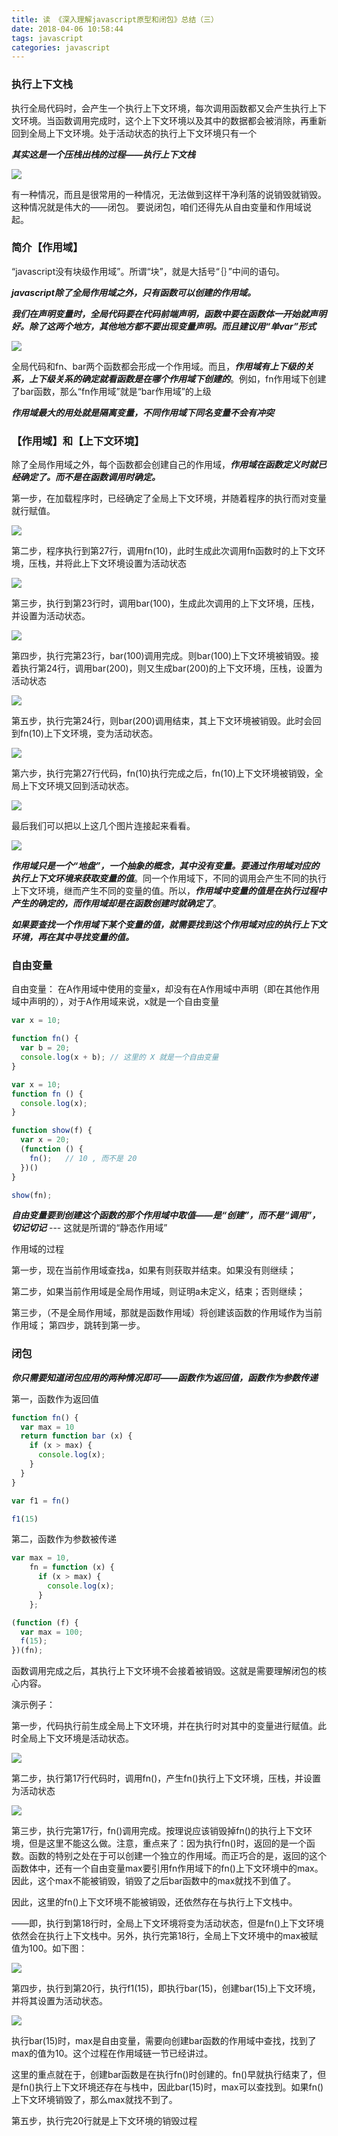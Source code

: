 ```yaml
---
title: 读 《深入理解javascript原型和闭包》总结（三）
date: 2018-04-06 10:58:44
tags: javascript
categories: javascript
---
```


### 执行上下文栈

执行全局代码时，会产生一个执行上下文环境，每次调用函数都又会产生执行上下文环境。当函数调用完成时，这个上下文环境以及其中的数据都会被消除，再重新回到全局上下文环境。处于活动状态的执行上下文环境只有一个

***其实这是一个压栈出栈的过程——执行上下文栈***

![](https://github.com/yxxuweb/markdownPhoto/blob/master/markdown/232122300768665.png?raw=true)

有一种情况，而且是很常用的一种情况，无法做到这样干净利落的说销毁就销毁。这种情况就是伟大的——闭包。
要说闭包，咱们还得先从自由变量和作用域说起。

<!-- more -->

### 简介【作用域】

“javascript没有块级作用域”。所谓“块”，就是大括号“｛｝”中间的语句。

***javascript除了全局作用域之外，只有函数可以创建的作用域。***

***我们在声明变量时，全局代码要在代码前端声明，函数中要在函数体一开始就声明好。除了这两个地方，其他地方都不要出现变量声明。而且建议用“单var”形式***

![](https://github.com/yxxuweb/markdownPhoto/blob/master/markdown/241708372951952.png?raw=true)

全局代码和fn、bar两个函数都会形成一个作用域。而且，***作用域有上下级的关系，上下级关系的确定就看函数是在哪个作用域下创建的***。例如，fn作用域下创建了bar函数，那么“fn作用域”就是“bar作用域”的上级


***作用域最大的用处就是隔离变量，不同作用域下同名变量不会有冲突***

### 【作用域】和【上下文环境】

除了全局作用域之外，每个函数都会创建自己的作用域，***作用域在函数定义时就已经确定了。而不是在函数调用时确定。***

第一步，在加载程序时，已经确定了全局上下文环境，并随着程序的执行而对变量就行赋值。

![](https://github.com/yxxuweb/markdownPhoto/blob/master/markdown/250814158269779.png?raw=true)

第二步，程序执行到第27行，调用fn(10)，此时生成此次调用fn函数时的上下文环境，压栈，并将此上下文环境设置为活动状态

![](https://github.com/yxxuweb/markdownPhoto/blob/master/markdown/250814386853995.png?raw=true)

第三步，执行到第23行时，调用bar(100)，生成此次调用的上下文环境，压栈，并设置为活动状态。

![](https://github.com/yxxuweb/markdownPhoto/blob/master/markdown/250815006238997.png?raw=true)

第四步，执行完第23行，bar(100)调用完成。则bar(100)上下文环境被销毁。接着执行第24行，调用bar(200)，则又生成bar(200)的上下文环境，压栈，设置为活动状态

![](https://github.com/yxxuweb/markdownPhoto/blob/master/markdown/250815248579200.png?raw=true)

第五步，执行完第24行，则bar(200)调用结束，其上下文环境被销毁。此时会回到fn(10)上下文环境，变为活动状态。

![](https://github.com/yxxuweb/markdownPhoto/blob/master/markdown/250815435609914.png?raw=true)

第六步，执行完第27行代码，fn(10)执行完成之后，fn(10)上下文环境被销毁，全局上下文环境又回到活动状态。

![](https://github.com/yxxuweb/markdownPhoto/blob/master/markdown/250816112012394.png?raw=true)

最后我们可以把以上这几个图片连接起来看看。

![](https://github.com/yxxuweb/markdownPhoto/blob/master/markdown/250816269984619.png?raw=true)


***作用域只是一个“地盘”，一个抽象的概念，其中没有变量。要通过作用域对应的执行上下文环境来获取变量的值***。同一个作用域下，不同的调用会产生不同的执行上下文环境，继而产生不同的变量的值。所以，***作用域中变量的值是在执行过程中产生的确定的，而作用域却是在函数创建时就确定了***。

***如果要查找一个作用域下某个变量的值，就需要找到这个作用域对应的执行上下文环境，再在其中寻找变量的值。***

### 自由变量

自由变量： 在A作用域中使用的变量x，却没有在A作用域中声明（即在其他作用域中声明的），对于A作用域来说，x就是一个自由变量

```javascript
var x = 10;

function fn() {
  var b = 20;
  console.log(x + b); // 这里的 X 就是一个自由变量
}
```


```javascript
var x = 10;
function fn () {
  console.log(x);
}

function show(f) {
  var x = 20;
  (function () {
    fn();   // 10 , 而不是 20
  })()
}

show(fn);
```

***自由变量要到创建这个函数的那个作用域中取值——是“创建”，而不是“调用”，切记切记*** --- 这就是所谓的“静态作用域”

作用域的过程

第一步，现在当前作用域查找a，如果有则获取并结束。如果没有则继续；

第二步，如果当前作用域是全局作用域，则证明a未定义，结束；否则继续；

第三步，（不是全局作用域，那就是函数作用域）将创建该函数的作用域作为当前作用域；
第四步，跳转到第一步。

### 闭包

***你只需要知道闭包应用的两种情况即可——函数作为返回值，函数作为参数传递***

第一，函数作为返回值

```javascript
function fn() {
  var max = 10
  return function bar (x) {
    if (x > max) {
      console.log(x);
    }
  }
}

var f1 = fn()

f1(15)
```

第二，函数作为参数被传递

```javascript
var max = 10,
    fn = function (x) {
      if (x > max) {
        console.log(x);
      }
    };

(function (f) {
  var max = 100;
  f(15);
})(fn);
```

函数调用完成之后，其执行上下文环境不会接着被销毁。这就是需要理解闭包的核心内容。

演示例子：

第一步，代码执行前生成全局上下文环境，并在执行时对其中的变量进行赋值。此时全局上下文环境是活动状态。

![](https://github.com/yxxuweb/markdownPhoto/blob/master/markdown/260749349988764.png?raw=true)


第二步，执行第17行代码时，调用fn()，产生fn()执行上下文环境，压栈，并设置为活动状态

![](https://github.com/yxxuweb/markdownPhoto/blob/master/markdown/260750319351092.png?raw=true)

第三步，执行完第17行，fn()调用完成。按理说应该销毁掉fn()的执行上下文环境，但是这里不能这么做。注意，重点来了：因为执行fn()时，返回的是一个函数。函数的特别之处在于可以创建一个独立的作用域。而正巧合的是，返回的这个函数体中，还有一个自由变量max要引用fn作用域下的fn()上下文环境中的max。因此，这个max不能被销毁，销毁了之后bar函数中的max就找不到值了。

因此，这里的fn()上下文环境不能被销毁，还依然存在与执行上下文栈中。

——即，执行到第18行时，全局上下文环境将变为活动状态，但是fn()上下文环境依然会在执行上下文栈中。另外，执行完第18行，全局上下文环境中的max被赋值为100。如下图：

![](https://github.com/yxxuweb/markdownPhoto/blob/master/markdown/260957500455644.png?raw=true)

第四步，执行到第20行，执行f1(15)，即执行bar(15)，创建bar(15)上下文环境，并将其设置为活动状态。

![](https://github.com/yxxuweb/markdownPhoto/blob/master/markdown/260958057327369.png?raw=true)

执行bar(15)时，max是自由变量，需要向创建bar函数的作用域中查找，找到了max的值为10。这个过程在作用域链一节已经讲过。

这里的重点就在于，创建bar函数是在执行fn()时创建的。fn()早就执行结束了，但是fn()执行上下文环境还存在与栈中，因此bar(15)时，max可以查找到。如果fn()上下文环境销毁了，那么max就找不到了。


第五步，执行完20行就是上下文环境的销毁过程
